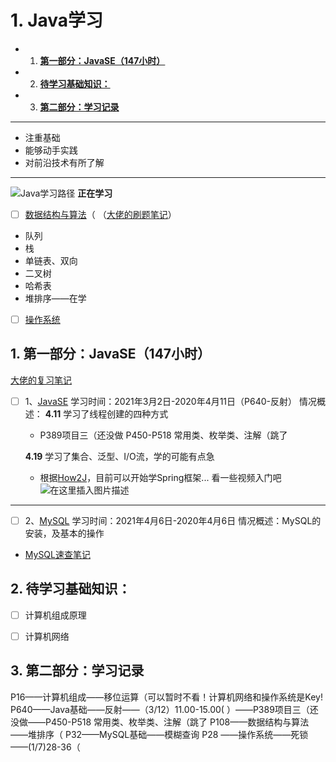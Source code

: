 # 1. Java学习
<!-- vscode-markdown-toc -->
* 1. [ **第一部分：JavaSE（147小时）**](#JavaSE147)
* 2. [ **待学习基础知识：**](#)
* 3. [ **第二部分：学习记录**](#-1)

<!-- vscode-markdown-toc-config
	numbering=true
	autoSave=true
	/vscode-markdown-toc-config -->
<!-- /vscode-markdown-toc -->
*********
 - 注重基础
 - 能够动手实践
 - 对前沿技术有所了解
********

![Java学习路径](https://img-blog.csdnimg.cn/20210406155050851.png?x-oss-process=image/watermark,type_ZmFuZ3poZW5naGVpdGk,shadow_10,text_aHR0cHM6Ly9ibG9nLmNzZG4ubmV0L3FxXzQzMjAwNDk5,size_16,color_FFFFFF,t_70)
**正在学习**
 - [ ] [数据结构与算法](https://www.bilibili.com/video/BV1E4411H73v)（
（[大佬的刷题笔记](https://github.com/youngyangyang04/leetcode-master)）
 - 队列
 - 栈
 - 单链表、双向
 - 二叉树
 - 哈希表
 - 堆排序——在学
 - [ ] [操作系统](https://www.bilibili.com/video/BV1YE411D7nH)

##  1. <a name='JavaSE147'></a> **第一部分：JavaSE（147小时）**

[大佬的复习笔记](https://www.yuque.com/bithachi/study)
 - [ ]  1、[JavaSE](https://www.bilibili.com/video/BV1Kb411W75N)
    学习时间：2021年3月2日-2020年4月11日（P640-反射）
	情况概述：
	**4.11** 学习了线程创建的四种方式
	- P389项目三（还没做
	P450-P518 常用类、枚举类、注解（跳了
	
	**4.19** 学习了集合、泛型、I/O流，学的可能有点急
	- 根据[How2J](https://how2j.cn/)，目前可以开始学Spring框架...
	看一些视频入门吧
	![在这里插入图片描述](https://img-blog.csdnimg.cn/20210406160316974.png?x-oss-process=image/watermark,type_ZmFuZ3poZW5naGVpdGk,shadow_10,text_aHR0cHM6Ly9ibG9nLmNzZG4ubmV0L3FxXzQzMjAwNDk5,size_16,color_FFFFFF,t_70)
*********************
- [ ]  2、[MySQL](https://www.bilibili.com/video/BV1xW411u7ax)
    学习时间：2021年4月6日-2020年4月6日
	情况概述：MySQL的安装，及基本的操作
- [MySQL速查笔记](https://blog.csdn.net/m0_46153949/article/details/107116168)

##  2. <a name=''></a> **待学习基础知识：**

 - [ ] 计算机组成原理
 - [ ] 计算机网络


##  3. <a name='-1'></a> **第二部分：学习记录**

P16——计算机组成——移位运算（可以暂时不看！计算机网络和操作系统是Key!
P640——Java基础——反射——（3/12）11.00-15.00(  ）——P389项目三（还没做——P450-P518 常用类、枚举类、注解（跳了
P108——数据结构与算法——堆排序（
P32——MySQL基础——模糊查询
P28 ——操作系统——死锁——(1/7)28-36（
